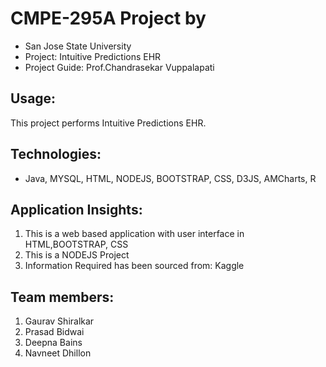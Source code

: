 CMPE-295A Project by 
================

- San Jose State University
- Project: Intuitive Predictions EHR
- Project Guide: Prof.Chandrasekar Vuppalapati

Usage:
-----
This project performs Intuitive Predictions EHR.

Technologies: 
-------------
- Java, MYSQL, HTML, NODEJS, BOOTSTRAP, CSS, D3JS, AMCharts, R

Application Insights:
---------------------
1. This is a web based application with user interface in HTML,BOOTSTRAP, CSS
2. This is a NODEJS Project
3. Information Required has been sourced from: Kaggle

Team members:
-------------
1. Gaurav Shiralkar
2. Prasad Bidwai
3. Deepna Bains
4. Navneet Dhillon
